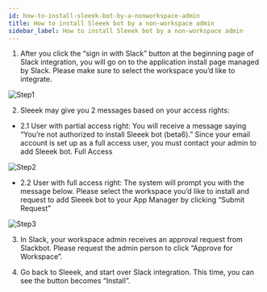 ```yaml
---
id: how-to-install-sleeek-bot-by-a-nonworkspace-admin
title: How to install Sleeek bot by a non-workspace admin
sidebar_label: How to install Sleeek bot by a non-workspace admin
---
```


1. After you click the “sign in with Slack” button at the beginning page of Slack integration, you will go on to the application install page managed by Slack. Please make sure to select the workspace you’d like to integrate. 

![Step1](../../img/docs/integration/install-sleeek-bot/sign-in-capture.png)

2. Sleeek may give you 2 messages based on your access rights:
* 2.1 User with partial access right: You will receive a message saying “You’re not authorized to install Sleeek bot (beta6).” Since your email account is set up as a full access user, you must contact your admin to add Sleeek bot. Full Access

![Step2](../../img/docs/integration/install-sleeek-bot/authorized.png)

* 2.2 User with full access right: The system will prompt you with the message below. Please select the workspace you’d like to install and request to add Sleeek bot to your App Manager by clicking “Submit Request”

![Step3](../../img/docs/integration/install-sleeek-bot/how_to_non_admin2.png)

3. In Slack, your workspace admin receives an approval request from Slackbot. Please request the admin person to click “Approve for Workspace”.

4. Go back to Sleeek, and start over Slack integration. This time, you can see the button becomes “Install”.



